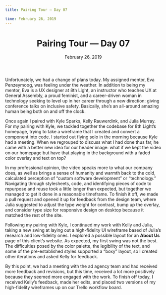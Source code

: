 ```yaml
---
title: Pairing Tour — Day 07

time: February 26, 2019
---
```


<main class='blogposts__container'>
  <header class='header-main'>
    <h1>Pairing Tour — Day 07</h1>
    <time datetime="2019-02-26">February 26, 2019</time>
  </header>

<p>Unfortunately, we had a change of plans today. My assigned mentor, Eva Penzeymoog, was feeling under the weather. In addition to being my mentor, Eva is a UX designer at 8th Light, an instructor who teaches UX at General Assembly, a proud feminist, and a career-driven woman in technology seeking to level up in her career through a new direction: giving conference talks on inclusive safety. Basically, she’s an all-around amazing human being both on and off the clock.</p>

<p>Once again I paired with Kyle Sparks, Kelly Rauwerdink, and Julia Murray. For my pairing with Kyle, we tackled together the codebase for 8th Light’s homepage, trying to take a wireframe that I created and convert a component into code. I started out flying solo in the morning because Kyle had a meeting. When we regrouped to discuss what I had done thus far, he came with a better new idea for our header image: what if we kept the video on our homepage but have that playing in the background with a faded color overlay and text on top?</p>

<p>In my professional opinion, the video speaks more to what our company does, as well as brings a sense of humanity and warmth back to the cold, calculated perception of “custom software development” or “technology.” Navigating through stylesheets, code, and identifying pieces of code to repurpose and reuse took a little longer than expected, but together we managed to get it done in a reasonable timeframe. To finish it off, we made a pull request and opened it up for feedback from the design team, where Julia suggested to adjust the type weight for contrast, bump up the overlay, and consider type size for responsive design on desktop because it matched the rest of the site.</p>

<p>Following my pairing with Kyle, I continued my work with Kelly and Julia, taking a new swing at laying out a high-fidelity UI wireframe based of Julia’s research and low-fidelity ones. I explored a possible layout for an <strong>About Us</strong> page of this client’s website. As expected, my first swing was not the best. The difficulties posed by the color palette, the legibility of the text, and some of the pre-established styles supported a “boxy” layout, so I created other iterations and asked Kelly for feedback.</p>

<p>By this point, we had a meeting with the ad agency team and had received more feedback and revisions, but this time, received a lot more positively because they seemed more engaged with the work. To finish off today, I received Kelly’s feedback, made her edits, and placed two versions of my high-fidelity wireframes up on our Trello workflow board.</p>
</main>